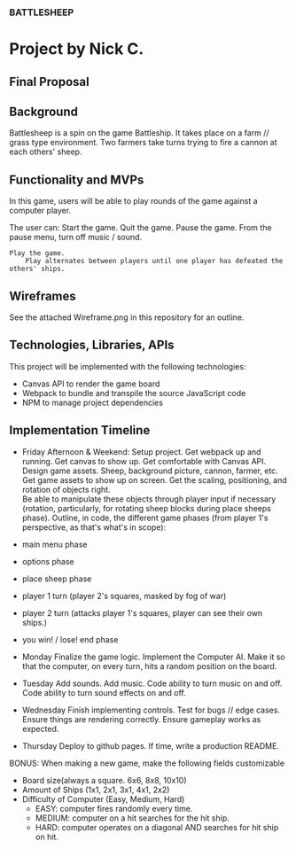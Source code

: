 ### BATTLESHEEP
# Project by Nick C.

## Final Proposal

## Background
Battlesheep is a spin on the game Battleship.  It takes place on a farm // grass type environment.  Two farmers take turns trying to fire a cannon at each others' sheep.  

## Functionality and MVPs

In this game, users will be able to play rounds of the game against a computer player.  

The user can:
    Start the game.
    Quit the game.
    Pause the game.
        From the pause menu, turn off music / sound.
    
    Play the game.
        Play alternates between players until one player has defeated the others' ships.

## Wireframes

See the attached Wireframe.png in this repository for an outline.

## Technologies, Libraries, APIs

This project will be implemented with the following technologies:
* Canvas API to render the game board
* Webpack to bundle and transpile the source JavaScript code
* NPM to manage project dependencies

## Implementation Timeline

* Friday Afternoon & Weekend:
Setup project.
Get webpack up and running.
Get canvas to show up.
Get comfortable with Canvas API.
Design game assets.  Sheep,
background picture, cannon,
farmer, etc.
Get game assets to show up on screen.
Get the scaling, positioning, and rotation of objects right.  
Be able to manipulate these objects through player input if necessary (rotation, particularly, for rotating sheep blocks during place sheeps phase).
Outline, in code, the different game phases (from player 1's perspective, as that's what's in scope):
* main menu phase
* options phase 
* place sheep phase
* player 1 turn (player 2's squares, masked by fog of war)
* player 2 turn (attacks player 1's squares, player can see their own ships.)
* you win! / lose! end phase

* Monday
Finalize the game logic.
Implement the Computer AI.
Make it so that the computer, on every turn, hits a random position on the board.

* Tuesday
Add sounds.
Add music.
Code ability to turn music on and off.
Code ability to turn sound effects on and off.

* Wednesday
Finish implementing controls.
Test for bugs // edge cases.
Ensure things are rendering correctly.
Ensure gameplay works as expected.

* Thursday
Deploy to github pages.
If time, write a production README.

BONUS:
When making a new game, make the following fields customizable
* Board size(always a square.  6x6, 8x8, 10x10)
* Amount of Ships (1x1, 2x1, 3x1, 4x1, 2x2)
* Difficulty of Computer (Easy, Medium, Hard)
    * EASY: computer fires randomly every time.
    * MEDIUM: computer on a hit searches for the hit ship.
    * HARD: computer operates on a diagonal AND searches for hit ship on hit.


